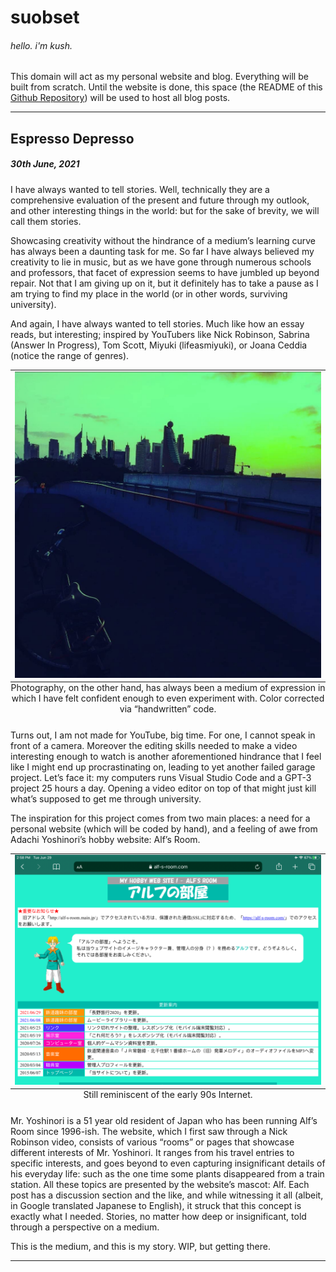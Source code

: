 # suobset
###### hello. i'm kush.

This domain will act as my personal website and blog. Everything will be built from scratch. Until the website is done, this space (the README of this <a href="https://github.com/suobset/suobset.github.io">Github Repository</a>) will be used to host all blog posts. 
<hr>

## Espresso Depresso
##### 30th June, 2021
I have always wanted to tell stories. Well, technically they are a comprehensive evaluation of the present and future through my outlook, and other interesting things in the world: but for the sake of brevity, we will call them stories.

Showcasing creativity without the hindrance of a medium’s learning curve has always been a daunting task for me. So far I have always believed my creativity to lie in music, but as we have gone through numerous schools and professors, that facet of expression seems to have jumbled up beyond repair. Not that I am giving up on it, but it definitely has to take a pause as I am trying to find my place in the world (or in other words, surviving university).

And again, I have always wanted to tell stories. Much like how an essay reads, but interesting; inspired by YouTubers like Nick Robinson, Sabrina (Answer In Progress), Tom Scott, Miyuki (lifeasmiyuki), or Joana Ceddia (notice the range of genres).

<table class="image">
<caption align="bottom">Photography, on the other hand, has always been a medium of expression in which I have felt confident enough to even experiment with. Color corrected via “handwritten” code.</caption>
<tr><td><img src="assets/img/2021-06-30/photography.jpeg"></td></tr>
</table>

Turns out, I am not made for YouTube, big time. For one, I cannot speak in front of a camera. Moreover the editing skills needed to make a video interesting enough to watch is another aforementioned hindrance that I feel like I might end up procrastinating on, leading to yet another failed garage project. Let’s face it: my computers runs Visual Studio Code and a GPT-3 project 25 hours a day. Opening a video editor on top of that might just kill what’s supposed to get me through university.

The inspiration for this project comes from two main places: a need for a personal website (which will be coded by hand), and a feeling of awe from Adachi Yoshinori’s hobby website: Alf’s Room.

<table class="image">
<caption align="bottom">Still reminiscent of the early 90s Internet.</caption>
<tr><td><img src="assets/img/2021-06-30/alfRoom.png"></td></tr>
</table>

Mr. Yoshinori is a 51 year old resident of Japan who has been running Alf’s Room since 1996-ish. The website, which I first saw through a Nick Robinson video, consists of various “rooms” or pages that showcase different interests of Mr. Yoshinori. It ranges from his travel entries to specific interests, and goes beyond to even capturing insignificant details of his everyday life: such as the one time some plants disappeared from a train station. All these topics are presented by the website’s mascot: Alf. Each post has a discussion section and the like, and while witnessing it all (albeit, in Google translated Japanese to English), it struck that this concept is exactly what I needed. Stories, no matter how deep or insignificant, told through a perspective on a medium.

This is the medium, and this is my story. WIP, but getting there.
<hr>